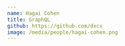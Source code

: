 ```yaml
---
name: Hagai Cohen
title: GraphQL
github: https://github.com/dxcx
image: /media/people/hagai-cohen.png
---
```

